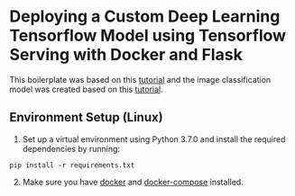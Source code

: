 # Deploying a Custom Deep Learning Tensorflow Model using Tensorflow Serving with Docker and Flask

This boilerplate was based on this [tutorial](https://towardsdatascience.com/deploying-deep-learning-models-using-tensorflow-serving-with-docker-and-flask-3b9a76ffbbda) and the image classification model was created based on this [tutorial](https://androidkt.com/tensorflow-model-for-prediction-from-scratch/).

## Environment Setup (Linux)

1. Set up a virtual environment using Python 3.7.0 and install the required dependencies by running:

``` 
pip install -r requirements.txt
```

2. Make sure you have [docker](https://docs.docker.com/get-docker/) and [docker-compose](https://docs.docker.com/compose/install/) installed.


